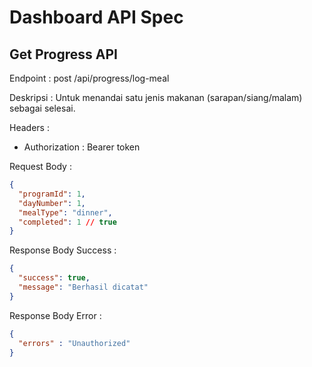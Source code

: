 # Dashboard API Spec

## Get Progress API

Endpoint : post /api/progress/log-meal

Deskripsi : Untuk menandai satu jenis makanan (sarapan/siang/malam) sebagai selesai.

Headers :
- Authorization : Bearer token

Request Body :

```json
{
  "programId": 1,
  "dayNumber": 1,
  "mealType": "dinner",
  "completed": 1 // true
} 
```

Response Body Success :

```json
{
  "success": true,
  "message": "Berhasil dicatat"
}
```

Response Body Error :

```json
{
  "errors" : "Unauthorized"
}
```
